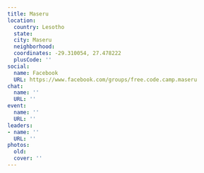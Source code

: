 ```yaml
---
title: Maseru
location:
  country: Lesotho
  state: 
  city: Maseru
  neighborhood: 
  coordinates: -29.310054, 27.478222
  plusCode: ''
social:
  name: Facebook
  URL: https://www.facebook.com/groups/free.code.camp.maseru
chat:
  name: ''
  URL: ''
event:
  name: ''
  URL: ''
leaders:
- name: ''
  URL: ''
photos:
  old: 
  cover: ''
---
```

